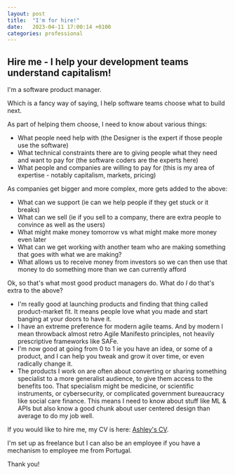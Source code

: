 ```yaml
---
layout: post
title:  "I'm for hire!"
date:   2023-04-11 17:00:14 +0100
categories: professional
---
```

## Hire me - I help your development teams understand capitalism!

I'm a software product manager.

Which is a fancy way of saying, I help software teams choose what to build next.

As part of helping them choose, I need to know about various things:

- What people need help with (the Designer is the expert if those people use the software)
- What technical constraints there are to giving people what they need and want to pay for (the software coders are the experts here)
- What people and companies are willing to pay for (this is my area of expertise - notably capitalism, markets, pricing)

As companies get bigger and more complex, more gets added to the above:

- What can we support (ie can we help people if they get stuck or it breaks)
- What can we sell (ie if you sell to a company, there are extra people to convince as well as the users)
- What might make money tomorrow vs what might make more money even later
- What can we get working with another team who are making something that goes with what we are making?
- What allows us to receive money from investors so we can then use that money to do something more than we can currently afford

Ok, so that's what most good product managers do. What do *I* do that's extra to the above?

- I'm really good at launching products and finding that thing called product-market fit. It means people love what you made and start banging at your doors to have it.
- I have an extreme preference for modern agile teams. And by modern I mean throwback almost retro Agile Manifesto principles, not heavily prescriptive frameworks like SAFe.
- I'm now good at going from 0 to 1 ie you have an idea, or some of a product, and I can help you tweak and grow it over time, or even radically change it.
- The products I work on are often about converting or sharing something specialist to a more generalist audience, to give them access to the benefits too. That specialism might be medicine, or scientific instruments, or cybersecurity, or complicated government bureaucracy like social care finance. This means I need to know about stuff like ML & APIs but also know a good chunk about user centered design than average to do my job well.

If you would like to hire me, my CV is here: [Ashley's CV](/assets/AshleyRolfmoreCV.pdf).

I'm set up as freelance but I can also be an employee if you have a mechanism to employee me from Portugal.

Thank you!
